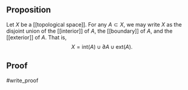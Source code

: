 ## Proposition
Let $X$ be a [[topological space]]. For any $A\subset X$, we may write $X$ as the disjoint union of the [[interior]] of $A$, the [[boundary]] of $A$, and the [[exterior]] of $A$. That is, $$X = \text{int}(A) \cup \partial A \cup \text{ext}(A).$$
## Proof
#write_proof 